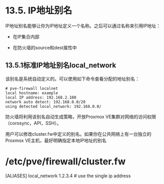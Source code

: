 # 13.5. IP地址别名

IP地址别名能够让你为IP地址定义一个名称。之后可以通过名称来引用IP地址：

- 在IP集合内部

- 在防火墙的source和dest属性中

## 13.5.1标准IP地址别名local_network

该别名是系统自动定义的。可以使用如下命令查看分配的地址别名：
```
# pve-firewall localnet
local hostname: example
local IP address: 192.168.2.100
network auto detect: 192.168.0.0/20
using detected local_network: 192.168.0.0/
```

防火墙将利用该别名自动生成策略，开放Proxmox VE集群对网络的访问权限（corosync，API，SSH）。

用户可以修改cluster.fw中定义的别名。如果你在公共网络上有一台独立的Proxmox VE主机，最好明确指定本地IP地址的别名

# /etc/pve/firewall/cluster.fw
[ALIASES]
local_network 1.2.3.4 # use the single ip address

